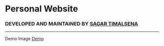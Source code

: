 <h1> Personal Website </h1>


### DEVELOPED AND MAINTAINED BY [SAGAR TIMALSENA](https://timalsenasagar.com.np) 

___
Demo Image
[Demo](https://github.com/Sagar1555/shital/blob/main/img/Screenshot%20(60).png)




